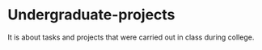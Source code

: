 # Undergraduate-projects

It is about tasks and projects that were carried out in class during college.

